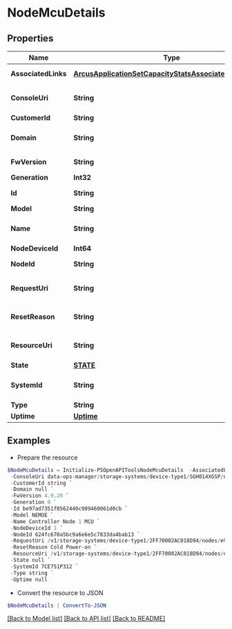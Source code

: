 # NodeMcuDetails
## Properties

Name | Type | Description | Notes
------------ | ------------- | ------------- | -------------
**AssociatedLinks** | [**ArcusApplicationSetCapacityStatsAssociatedLinksInner[]**](ArcusApplicationSetCapacityStatsAssociatedLinksInner.md) | Associated Links Details | [optional] 
**ConsoleUri** | **String** | consoleUri for detailed storage object | [optional] 
**CustomerId** | **String** | customerId | [optional] 
**Domain** | **String** | Domain that the resource belongs to | [optional] 
**FwVersion** | **String** | Firmware version | [optional] 
**Generation** | **Int32** | generation | [optional] 
**Id** | **String** | Unique Identifier of the resource. | [optional] 
**Model** | **String** | Model name | [optional] 
**Name** | **String** | Name to be used for display purposes | [optional] 
**NodeDeviceId** | **Int64** | ID of the node | [optional] 
**NodeId** | **String** | Unique Identifier of the node. | [optional] 
**RequestUri** | **String** | requestUri for detailed node mcu object | [optional] 
**ResetReason** | **String** | The reason why MicroController Unit was reset | [optional] 
**ResourceUri** | **String** | resourceUri for detailed node mcu object | [optional] 
**State** | [**STATE**](STATE.md) |  | [optional] 
**SystemId** | **String** | SystemUid/Serial Number  of the array. | [optional] 
**Type** | **String** | type | [optional] 
**Uptime** | [**Uptime**](Uptime.md) |  | [optional] 

## Examples

- Prepare the resource
```powershell
$NodeMcuDetails = Initialize-PSOpenAPIToolsNodeMcuDetails  -AssociatedLinks [{&quot;resourceUri&quot;:&quot;/v1/storage-systems/device-type1/2FF70002AC01F0FF&quot;,&quot;type&quot;:&quot;systems&quot;},{&quot;resourceUri&quot;:&quot;/v1/storage-systems/device-type1/2FF70002AC01F0FF/nodes/e9d353bf98fc1a6bdb90b824e3ca14b5&quot;,&quot;type&quot;:&quot;nodes&quot;}] `
 -ConsoleUri data-ops-manager/storage-systems/device-type1/SGH014XGSP/nodes/e9d353bf98fc1a6bdb90b824e3ca14b5/node-mcus/60c3831bf1e682693d0319c10333af92 `
 -CustomerId string `
 -Domain null `
 -FwVersion 4.9.20 `
 -Generation 0 `
 -Id be97ad7351f8562440c909460061d0cb `
 -Model NEMOE `
 -Name Controller Node 1 MCU `
 -NodeDeviceId 1 `
 -NodeId 624fc670a5bc9a6e6e5c7833da4bab13 `
 -RequestUri /v1/storage-systems/device-type1/2FF70002AC018D94/nodes/e9d353bf98fc1a6bdb90b824e3ca14b5/node-mcus/be97ad7351f8562440c909460061d0cb `
 -ResetReason Cold Power-on `
 -ResourceUri /v1/storage-systems/device-type1/2FF70002AC018D94/nodes/e9d353bf98fc1a6bdb90b824e3ca14b5/node-mcus/be97ad7351f8562440c909460061d0cb `
 -State null `
 -SystemId 7CE751P312 `
 -Type string `
 -Uptime null
```

- Convert the resource to JSON
```powershell
$NodeMcuDetails | ConvertTo-JSON
```

[[Back to Model list]](../README.md#documentation-for-models) [[Back to API list]](../README.md#documentation-for-api-endpoints) [[Back to README]](../README.md)

